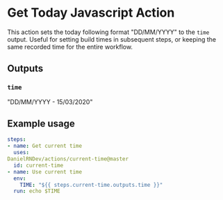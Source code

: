 # Get Today Javascript Action

This action sets the today following format "DD/MM/YYYY" to the `time` output. Useful for setting build times in subsequent steps, or keeping the same recorded time for the entire workflow.

## Outputs

### `time`

"DD/MM/YYYY - 15/03/2020"

## Example usage

```yaml
steps:
- name: Get current time
  uses: 
DanielRNDev/actions/current-time@master
  id: current-time
- name: Use current time
  env:
    TIME: "${{ steps.current-time.outputs.time }}"
  run: echo $TIME
```
